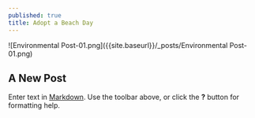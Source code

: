 ```yaml
---
published: true
title: Adopt a Beach Day
---
```

![Environmental Post-01.png]({{site.baseurl}}/_posts/Environmental Post-01.png)
## A New Post

Enter text in [Markdown](http://daringfireball.net/projects/markdown/). Use the toolbar above, or click the **?** button for formatting help.
